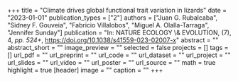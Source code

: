 +++
title = "Climate drives global functional trait variation in lizards"
date = "2023-01-01"
publication_types = ["2"]
authors = ["Juan G. Rubalcaba", "Sidney F. Gouveia", "Fabricio Villalobos", "Miguel A. Olalla-Tarraga", "Jennifer Sunday"]
publication = "In: NATURE ECOLOGY \\& EVOLUTION, (7), 4, _pp. 524+_, https://doi.org/10.1038/s41559-023-02007-x"
abstract = ""
abstract_short = ""
image_preview = ""
selected = false
projects = []
tags = []
url_pdf = ""
url_preprint = ""
url_code = ""
url_dataset = ""
url_project = ""
url_slides = ""
url_video = ""
url_poster = ""
url_source = ""
math = true
highlight = true
[header]
image = ""
caption = ""
+++

